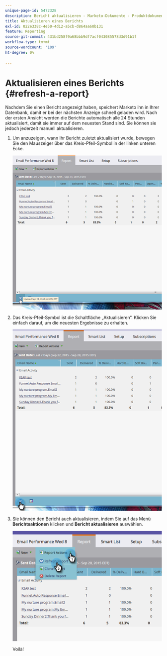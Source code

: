 ```yaml
---
unique-page-id: 5472328
description: Bericht aktualisieren - Marketo-Dokumente - Produktdokumentation
title: Aktualisieren eines Berichts
exl-id: 022e338c-4e50-4d12-a5cb-d864aa60b131
feature: Reporting
source-git-commit: 431bd258f9a68bbb9df7acf043085578d3d91b1f
workflow-type: tm+mt
source-wordcount: '109'
ht-degree: 0%

---
```


# Aktualisieren eines Berichts {#refresh-a-report}

Nachdem Sie einen Bericht angezeigt haben, speichert Marketo ihn in Ihrer Datenbank, damit er bei der nächsten Anzeige schnell geladen wird. Nach der ersten Ansicht werden die Berichte automatisch alle 24 Stunden aktualisiert, damit sie immer auf dem neuesten Stand sind. Sie können sie jedoch jederzeit manuell aktualisieren.

1. Um anzuzeigen, wann Ihr Bericht zuletzt aktualisiert wurde, bewegen Sie den Mauszeiger über das Kreis-Pfeil-Symbol in der linken unteren Ecke.

   ![](assets/one.png)

1. Das Kreis-Pfeil-Symbol ist die Schaltfläche „Aktualisieren“. Klicken Sie einfach darauf, um die neuesten Ergebnisse zu erhalten.

   ![](assets/two.png)

1. Sie können den Bericht auch aktualisieren, indem Sie auf das Menü **Berichtsaktionen** klicken und **Bericht aktualisieren** auswählen.

   ![](assets/three.png)

   Voilà!
